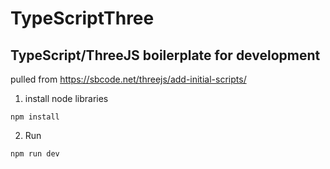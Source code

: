# TypeScriptThree
## TypeScript/ThreeJS boilerplate for development
pulled from https://sbcode.net/threejs/add-initial-scripts/
1. install node libraries
```
npm install
```
2. Run
```
npm run dev
```
